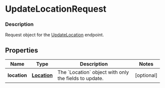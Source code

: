 
# UpdateLocationRequest

### Description

Request object for the [UpdateLocation](#endpoint-updatelocation) endpoint.

## Properties
Name | Type | Description | Notes
------------ | ------------- | ------------- | -------------
**location** | [**Location**](Location.md) | The &#x60;Location&#x60; object with only the fields to update. |  [optional]



